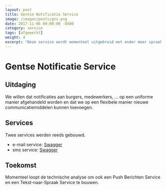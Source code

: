 ```yaml
---
layout: post
title: Gentse Notificatie Service
image: /images/posts/gns.png
date: 2017-11-06 00:00:00 -0500
category: service
tags: [afgewerkt]
weight: 4
excerpt: "Deze service wordt momenteel uitgebreid met onder meer spraakberichten"
---
```



# Gentse Notificatie Service

## Uitdaging 
We willen dat notificaties aan burgers, medewerkers, ... op een uniforme manier afgehandeld worden en dat we op een flexibele manier nieuwe communicatiemiddelen kunnen toevoegen.

## Services

Twee services werden reeds gebouwd.

* e-mail service: [Swagger](https://swaggerhub.com/apis/Digipolis/email-service/1.0.0)
* sms service: [Swagger](https://swaggerhub.com/apis/Digipolis/sms-service/1.0.0)

## Toekomst

Momenteel loopt de technische analyse om ook een Push Berichten Service en een Tekst-naar-Spraak Service te bouwen.
 
